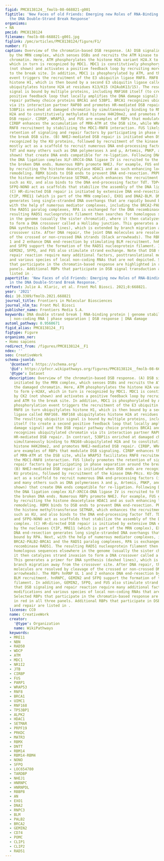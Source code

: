 ```yaml
---
figid: PMC8138124__fmolb-08-668821-g001
figtitle: 'New Faces of old Friends: Emerging new Roles of RNA-Binding Proteins in
  the DNA Double-Strand Break Response'
organisms:
- NA
pmcid: PMC8138124
filename: fmolb-08-668821-g001.jpg
figlink: /pmc/articles/PMC8138124/figure/F1/
number: F1
caption: Overview of the chromatin-based DSB response. (A) DSB signaling is initiated
  by the MRN complex, which senses DSBs and recruits the ATM kinase to the damaged
  chromatin. Here, ATM phosphorylates the histone H2A variant H2A.X to form γ-H2AX,
  which in turn is recognized by MDC1. MDC1 is constitutively phosphorylated by CK2
  (not shown) and activates a positive feedback loop by recruiting more MRN and ATM
  to the break site. In addition, MDC1 is phosphorylated by ATM, and this phosphorylation
  event triggers the recruitment of the E3 ubiquitin ligase RNF8. RNF8 in turn ubiquitylates
  histone H1, which is then bound by a second E3 ubiquitin ligase called RNF168. RNF168
  ubiquitylates histone H2A at residues K13/K15 (H2AubK13/15). The resulting ubiquitin
  signal is bound by multiple proteins, including RNF168 itself (to create a second
  positive feedback loop that locally amplifies the DNA damage signal) and the DSB
  repair pathway choice proteins BRCA1 and 53BP1. BRCA1 recognizes ubiquitylated chromatin
  via its interaction partner RAP80 and promotes HR-mediated DSB repair. In contrast,
  53BP1is enriched at damaged chromatin by simultaneously binding to RN168-ubiquitylated
  H2A and to constitutively methylated histone H4K20me2, and promotes NHEJ-mediated
  DSB repair. CIRBP, WRAP53, and FUS are examples of RBPs that modulate DSB signaling.
  CIRBP enhances the accumulation of MRN-ATM at the DSB site, while WRAP53 facilitates
  RNF8 recruitment by stabilizing the MDC1-RNF8 interaction. FUS likely promotes the
  retention of signaling and repair factors by participating in phase separation around
  the break DSB site. (B) NHEJ-mediated DSB repair is initiated when DSB ends are
  recognized by the KU proteins, followed by recruitment of the kinase DNA-PKcs. KU-DNA-PKcs
  mostly act as a scaffold to recruit numerous DNA end-processing factors (including
  TdT and many others such as DNA polymerases λ and μ, Artemis, PNKP, and TDP1; not
  shown) that create DNA ends compatible for re-ligation. Following DNA end-processing,
  the DNA ligation complex XLF-XRCC4-DNA ligase IV is recruited to the DSB to re-join
  the broken DNA ends. Numerous RBPs promote NHEJ. For example, FUS enhances NHEJ
  by recruiting the histone deacetylase HDAC1 and as such enhancing local chromatin
  remodeling. RBMX binds to DSB ends to prevent DNA end-resection. PRPF19 recruits
  the histone methyltransferase SETMAR, which enhances the recruitment of NHEJ factors
  such as KU, and also binds to the DNA end-processing factor TdT. TDP43, RBM14, and
  SFPQ-NONO act as scaffolds that stabilize the assembly of the DNA ligation complex.
  (C) HR-directed DSB repair is initiated by extensive DNA end-resection by the nucleases
  CtIP, MRE11 (which is part of the MRN complex), EXO1 and DNA2-BLM. DNA end-resection
  generates long single-stranded DNA overhangs that are rapidly bound by RPA. Next,
  with the help of numerous mediator complexes, including the BRCA2-PALB2-BRCA1 and
  the RAD51 paralog complexes, RPA is exchanged for the DNA recombinase RAD51. The
  resulting RAD51 nucleoprotein filament then searches for homologous sequences elsewhere
  in the genome (usually the sister chromatid), where it then catalyzes strand invasion
  to form a DNA crossover called a Holliday junction. This generates a primer for
  DNA synthesis (dashed lines), which is extended by branch migration away from the
  crossover site. After DNA repair, the joint DNA molecules are resolved by cleavage
  of the crossed or non-crossed DNA strands (black arrowheads). The RBPs hnRNP UL
  1 and 2 enhance DNA end-resection by stimulating BLM recruitment. hnRNPC, GEMIN2
  and SFPQ support the formation of the RAD51 nucleoprotein filament. In addition,
  GEMIN2, SFPQ, and FUS also stimulate strand exchange. Note that DSB signaling and
  repair reaction require many additional factors, posttranslational modifications
  and various species of local non-coding RNAs that are not depicted. Selected RBPs
  that participate in the chromatin-based response are highlighted in red in all three
  panels. Additional RBPs that participate in DSB signal transduction and repair are
  listed in .
papertitle: 'New Faces of old Friends: Emerging new Roles of RNA-Binding Proteins
  in the DNA Double-Strand Break Response.'
reftext: Julie A. Klaric, et al. Front Mol Biosci. 2021;8:668821.
year: '2021'
doi: 10.3389/fmolb.2021.668821
journal_title: Frontiers in Molecular Biosciences
journal_nlm_ta: Front Mol Biosci
publisher_name: Frontiers Media S.A.
keywords: DNA double strand break | RNA-binding protein | genome stability | DNA repair
  | non-coding RNA | phase separation | DSB response | DNA damage
automl_pathway: 0.9560671
figid_alias: PMC8138124__F1
figtype: Figure
organisms_ner:
- Homo sapiens
redirect_from: /figures/PMC8138124__F1
ndex: ''
seo: CreativeWork
schema-jsonld:
  '@context': https://schema.org/
  '@id': https://pfocr.wikipathways.org/figures/PMC8138124__fmolb-08-668821-g001.html
  '@type': Dataset
  description: Overview of the chromatin-based DSB response. (A) DSB signaling is
    initiated by the MRN complex, which senses DSBs and recruits the ATM kinase to
    the damaged chromatin. Here, ATM phosphorylates the histone H2A variant H2A.X
    to form γ-H2AX, which in turn is recognized by MDC1. MDC1 is constitutively phosphorylated
    by CK2 (not shown) and activates a positive feedback loop by recruiting more MRN
    and ATM to the break site. In addition, MDC1 is phosphorylated by ATM, and this
    phosphorylation event triggers the recruitment of the E3 ubiquitin ligase RNF8.
    RNF8 in turn ubiquitylates histone H1, which is then bound by a second E3 ubiquitin
    ligase called RNF168. RNF168 ubiquitylates histone H2A at residues K13/K15 (H2AubK13/15).
    The resulting ubiquitin signal is bound by multiple proteins, including RNF168
    itself (to create a second positive feedback loop that locally amplifies the DNA
    damage signal) and the DSB repair pathway choice proteins BRCA1 and 53BP1. BRCA1
    recognizes ubiquitylated chromatin via its interaction partner RAP80 and promotes
    HR-mediated DSB repair. In contrast, 53BP1is enriched at damaged chromatin by
    simultaneously binding to RN168-ubiquitylated H2A and to constitutively methylated
    histone H4K20me2, and promotes NHEJ-mediated DSB repair. CIRBP, WRAP53, and FUS
    are examples of RBPs that modulate DSB signaling. CIRBP enhances the accumulation
    of MRN-ATM at the DSB site, while WRAP53 facilitates RNF8 recruitment by stabilizing
    the MDC1-RNF8 interaction. FUS likely promotes the retention of signaling and
    repair factors by participating in phase separation around the break DSB site.
    (B) NHEJ-mediated DSB repair is initiated when DSB ends are recognized by the
    KU proteins, followed by recruitment of the kinase DNA-PKcs. KU-DNA-PKcs mostly
    act as a scaffold to recruit numerous DNA end-processing factors (including TdT
    and many others such as DNA polymerases λ and μ, Artemis, PNKP, and TDP1; not
    shown) that create DNA ends compatible for re-ligation. Following DNA end-processing,
    the DNA ligation complex XLF-XRCC4-DNA ligase IV is recruited to the DSB to re-join
    the broken DNA ends. Numerous RBPs promote NHEJ. For example, FUS enhances NHEJ
    by recruiting the histone deacetylase HDAC1 and as such enhancing local chromatin
    remodeling. RBMX binds to DSB ends to prevent DNA end-resection. PRPF19 recruits
    the histone methyltransferase SETMAR, which enhances the recruitment of NHEJ factors
    such as KU, and also binds to the DNA end-processing factor TdT. TDP43, RBM14,
    and SFPQ-NONO act as scaffolds that stabilize the assembly of the DNA ligation
    complex. (C) HR-directed DSB repair is initiated by extensive DNA end-resection
    by the nucleases CtIP, MRE11 (which is part of the MRN complex), EXO1 and DNA2-BLM.
    DNA end-resection generates long single-stranded DNA overhangs that are rapidly
    bound by RPA. Next, with the help of numerous mediator complexes, including the
    BRCA2-PALB2-BRCA1 and the RAD51 paralog complexes, RPA is exchanged for the DNA
    recombinase RAD51. The resulting RAD51 nucleoprotein filament then searches for
    homologous sequences elsewhere in the genome (usually the sister chromatid), where
    it then catalyzes strand invasion to form a DNA crossover called a Holliday junction.
    This generates a primer for DNA synthesis (dashed lines), which is extended by
    branch migration away from the crossover site. After DNA repair, the joint DNA
    molecules are resolved by cleavage of the crossed or non-crossed DNA strands (black
    arrowheads). The RBPs hnRNP UL 1 and 2 enhance DNA end-resection by stimulating
    BLM recruitment. hnRNPC, GEMIN2 and SFPQ support the formation of the RAD51 nucleoprotein
    filament. In addition, GEMIN2, SFPQ, and FUS also stimulate strand exchange. Note
    that DSB signaling and repair reaction require many additional factors, posttranslational
    modifications and various species of local non-coding RNAs that are not depicted.
    Selected RBPs that participate in the chromatin-based response are highlighted
    in red in all three panels. Additional RBPs that participate in DSB signal transduction
    and repair are listed in .
  license: CC0
  name: CreativeWork
  creator:
    '@type': Organization
    name: WikiPathways
  keywords:
  - MRE11
  - NBN
  - RAD50
  - WDCP
  - ATM
  - MDC1
  - NR1I2
  - JTB
  - CIRBP
  - FUS
  - PARP1
  - WRAP53
  - RNF8
  - BRCA1
  - UIMC1
  - RNF168
  - TP53BP1
  - ALPK2
  - HDAC1
  - SETMAR
  - PRPF19
  - PRKDC
  - MATR3
  - RBMX
  - DNTT
  - RBM14
  - RBM14-RBM4
  - NONO
  - SFPQ
  - LOC654780
  - TARDBP
  - NHEJ1
  - HNRNPC
  - HNRNPDL
  - RBBP8
  - AN
  - EXO1
  - DNA2
  - RNPC3
  - BLM
  - PALB2
  - BRCA2
  - GEMIN2
  - CD74
  - POMC
  - CLIP1
  - CLIP2
  - RAD51
---
```

